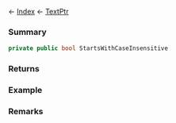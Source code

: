 ← [Index](Api-Index) ← [TextPtr](VRage.Game.ModAPI.Ingame.Utilities.TextPtr)

### Summary

```csharp
private public bool StartsWithCaseInsensitive
```

### Returns

### Example

### Remarks


